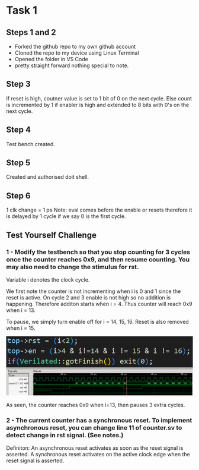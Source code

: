 # Task 1
## Steps 1 and 2
- Forked the github repo to my own github account
- Cloned the repo to my device using Linux Terminal
- Opened the folder in VS Code
- pretty straight forward nothing special to note.

## Step 3
If reset is high, coutner value is set to 1 bit of 0 on the next cycle. Else count is incremented by 1 if enabler is high and extended to 8 bits with 0's on the next cycle.

## Step 4
Test bench created.

## Step 5
Created and authorised doit shell.

## Step 6
1 clk change = 1 ps
Note: eval comes before the enable or resets therefore it is delayed by 1 cycle if we say 0 is the first cycle.

## Test Yourself Challenge 
### 1 - Modify the testbench so that you stop counting for 3 cycles once the counter reaches 0x9, and then resume counting. You may also need to change the stimulus for rst.

Variable i denotes the clock cycle.

We first note the counter is not incrementing when i is 0 and 1 since the reset is active. On cycle 2 and 3 enable is not high so no addition is happening. Therefore additon starts when i = 4. Thus counter will reach 0x9 when i = 13.

To pause, we simply turn enable off for i = 14, 15, 16. Reset is also removed when i = 15.

![Code](t1image/chal1-code.png)
![Waveform](t1image/l1t1w1.png)

As seen, the counter reaches 0x9 when i=13, then pauses 3 extra cycles.

### 2 - The current counter has a synchronous reset. To implement asynchronous reset, you can change line 11 of counter.sv to detect change in rst signal. (See notes.)

Definiton: An asynchronous reset activates as soon as the reset signal is asserted. A synchronous reset activates on the active clock edge when the reset signal is asserted.